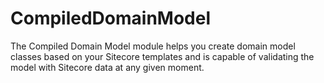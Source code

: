 CompiledDomainModel
===================

The Compiled Domain Model module helps you create domain model classes based on your Sitecore templates and is capable of validating the model with Sitecore data at any given moment.